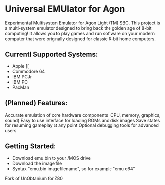 # Universal EMUlator for Agon
Experimental Multisystem Emulator for Agon Light (TM) SBC.
This project is a multi-system emulator designed to bring back the golden age of 8-bit computing! It allows you to play games and run software on your modern computer that were originally designed for classic 8-bit home computers.

## Currentl Supported Systems:
* Apple ][
* Commodore 64
* IBM PCJr
* IBM PC
* PacMan

## (Planned) Features:
Accurate emulation of core hardware components (CPU, memory, graphics, sound)
Easy to use interface for loading ROMs and disk images
Save states for resuming gameplay at any point
Optional debugging tools for advanced users

## Getting Started:
* Download emu.bin to your /MOS drive
* Download the image file
* Syntax "emu.bin imagefilename", so for example "emu c64"





Fork of UnObtanium for Z80


